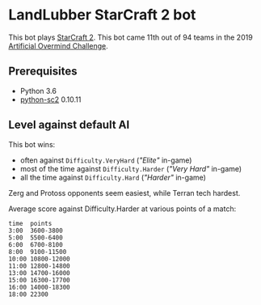 # LandLubber StarCraft 2 bot

This bot plays [StarCraft 2](https://starcraft2.com/). This bot came 11th out of 94 teams in the 2019 [Artificial Overmind Challenge](https://artificial-overmind.reaktor.com/).

## Prerequisites

- Python 3.6
- [python-sc2](https://github.com/Dentosal/python-sc2/) 0.10.11

## Level against default AI

This bot wins:

- often against `Difficulty.VeryHard` (*"Elite"* in-game)
- most of the time against `Difficulty.Harder` (*"Very Hard"* in-game)
- all the time against `Difficulty.Hard` (*"Harder"* in-game)

Zerg and Protoss opponents seem easiest, while Terran tech hardest.

Average score against Difficulty.Harder at various points of a match:

    time  points
    3:00  3600-3800
    5:00  5500-6400
    6:00  6700-8100
    8:00  9100-11500
    10:00 10800-12000
    11:00 12800-14800
    13:00 14700-16000
    15:00 16300-17700
    16:00 14000-18300
    18:00 22300
